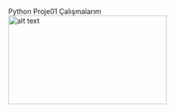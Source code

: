 Python Proje01 Çalışmalarım
<img src="http://url/to/img.png" alt="alt text" width="320" height="180">
